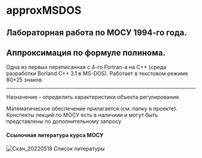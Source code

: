 # approxMSDOS
Лабораторная работа по МОСУ 1994-го года.
----
Аппроксимация по формуле полинома.
----
Одна из первых переписанная с 4-го Fortran-а на C++ (среда разработки Borland C++ 3.1 в MS-DOS).
Работает в текстовом режиме 80*25 знаков.

----
Назначение - определить характеристики объекта регулирования.

Математическое обеспечение прилагается (см. папку в проекте).
Конспекты лекций по МОСУ есть в наличиии и могут быть представлены по дополнительному запросу

#### Ссылочная литература курса МОСУ
![Скан_20220518 Список литературы](https://user-images.githubusercontent.com/104857185/169306945-beb12ac5-c95a-475a-80e4-7fd05b550bba.png)

